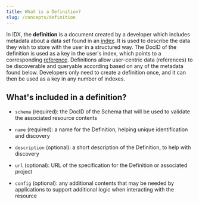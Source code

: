 ```yaml
---
title: What is a Definition?
slug: /concepts/definition
---
```


In IDX, the **definition** is a document created by a developer which includes metadata about a data set found in an [index](core-concepts-index.md). It is used to describe the data they wish to store with the user in a structured way. The DocID of the definition is used as a key in the user's index, which points to a corresponding [reference](core-concepts-reference.md). Definitions allow user-centric data (references) to be discoverable and queryable according based on any of the metadata found below. Developers only need to create a definition once, and it can then be used as a key in any number of indexes.

## What's included in a definition?

- `schema` (required): the DocID of the Schema that will be used to validate the associated resource contents

- `name` (required): a name for the Definition, helping unique identification and discovery

- `description` (optional): a short description of the Definition, to help with discovery

- `url` (optional): URL of the specification for the Definition or associated project

- `config` (optional): any additional contents that may be needed by applications to support additional logic when interacting with the resource
